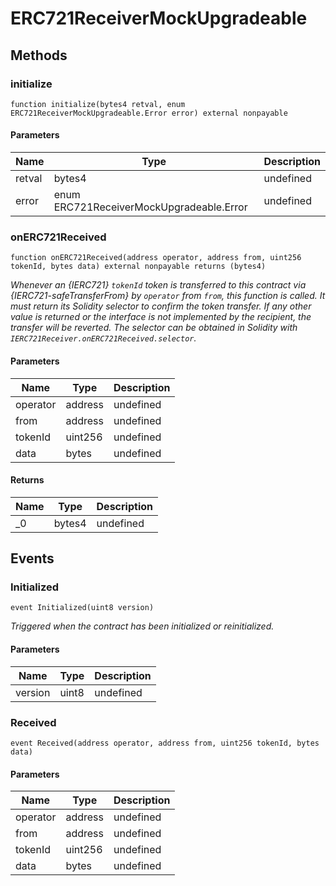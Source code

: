 # ERC721ReceiverMockUpgradeable









## Methods

### initialize

```solidity
function initialize(bytes4 retval, enum ERC721ReceiverMockUpgradeable.Error error) external nonpayable
```





#### Parameters

| Name | Type | Description |
|---|---|---|
| retval | bytes4 | undefined |
| error | enum ERC721ReceiverMockUpgradeable.Error | undefined |

### onERC721Received

```solidity
function onERC721Received(address operator, address from, uint256 tokenId, bytes data) external nonpayable returns (bytes4)
```



*Whenever an {IERC721} `tokenId` token is transferred to this contract via {IERC721-safeTransferFrom} by `operator` from `from`, this function is called. It must return its Solidity selector to confirm the token transfer. If any other value is returned or the interface is not implemented by the recipient, the transfer will be reverted. The selector can be obtained in Solidity with `IERC721Receiver.onERC721Received.selector`.*

#### Parameters

| Name | Type | Description |
|---|---|---|
| operator | address | undefined |
| from | address | undefined |
| tokenId | uint256 | undefined |
| data | bytes | undefined |

#### Returns

| Name | Type | Description |
|---|---|---|
| _0 | bytes4 | undefined |



## Events

### Initialized

```solidity
event Initialized(uint8 version)
```



*Triggered when the contract has been initialized or reinitialized.*

#### Parameters

| Name | Type | Description |
|---|---|---|
| version  | uint8 | undefined |

### Received

```solidity
event Received(address operator, address from, uint256 tokenId, bytes data)
```





#### Parameters

| Name | Type | Description |
|---|---|---|
| operator  | address | undefined |
| from  | address | undefined |
| tokenId  | uint256 | undefined |
| data  | bytes | undefined |



